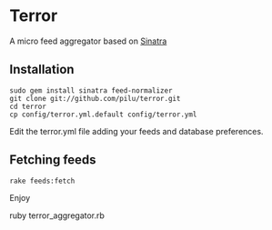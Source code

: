 Terror
===

A micro feed aggregator based on [Sinatra](http://www.sinatrarb.com/)

Installation
---

	sudo gem install sinatra feed-normalizer	
	git clone git://github.com/pilu/terror.git
	cd terror
	cp config/terror.yml.default config/terror.yml
	
Edit the terror.yml file adding your feeds and database preferences.

Fetching feeds
---

	rake feeds:fetch

Enjoy

 ruby terror_aggregator.rb